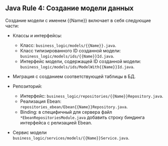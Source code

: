## Java Rule 4: Создание модели данных

Создание модели с именем {{Name}} включает в себя следующие части:

- Классы и интерфейсы:
  - Класс: `business_logic/models/{{Name}}.java`.
  - Класс типизированного ID созданной модели: `business_logic/models/ids/{{Name}}Id.java`.
  - Интерфейс модели, содержащей ID созданной модели: `business_logic/models/ids/ModelWith{{Name}}Id.java`.
  
- Миграция с созданием соответствующей таблицы в БД.

- Репозиторий:
  - Интерфейс: `business_logic/repositories/{{Name}}Repository.java`.
  - Реализация Ebean: `repositories_ebean/Ebean{{Name}}Repository.java`.
  - Binding: в специфичный для сервера файл `*EbeanRepositoriesModule.java` добавить строку биндинга интерфейса с релизацией Ebean.

- Сервис модели `business_logic/services/models/{{Name}}Service.java`.
